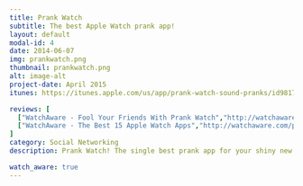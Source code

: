 ```yaml
---
title: Prank Watch
subtitle: The best Apple Watch prank app!
layout: default
modal-id: 4
date: 2014-06-07
img: prankwatch.png
thumbnail: prankwatch.png
alt: image-alt
project-date: April 2015
itunes: https://itunes.apple.com/us/app/prank-watch-sound-pranks/id981734714?mt=8

reviews: [
  ["WatchAware - Fool Your Friends With Prank Watch","http://watchaware.com/post/10944/fool-your-friends-with-prank-watch"],
  ["WatchAware - The Best 15 Apple Watch Apps","http://watchaware.com/post/11639/best-15-apple-watch-apps"]
]
category: Social Networking
description: Prank Watch! The single best prank app for your shiny new Apple Watch. Want to play a few tricks on your friends? Simply place your phone somewhere hidden, and use your Apple Watch to trigger the funny sounds.

watch_aware: true
---
```

